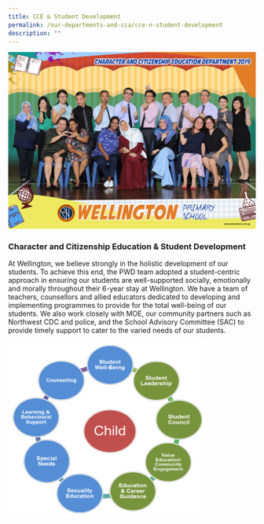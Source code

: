 ```yaml
---
title: CCE & Student Development
permalink: /our-departments-and-cca/cce-n-student-development
description: ""
---
```

![](/images/character%20and%20citizenship%20education%20department%20i.png)

### Character and Citizenship Education & Student Development

At Wellington, we believe strongly in the holistic development of our students. To achieve this end, the PWD team adopted a student-centric approach in ensuring our students are well-supported socially, emotionally and morally throughout their 6-year stay at Wellington. We have a team of teachers, counsellors and allied educators dedicated to developing and implementing programmes to provide for the total well-being of our students. We also work closely with MOE, our community partners such as Northwest CDC and police, and the School Advisory Committee (SAC) to provide timely support to cater to the varied needs of our students. 

<img src="/images/pwb1.png" 
     style="width:80%">
